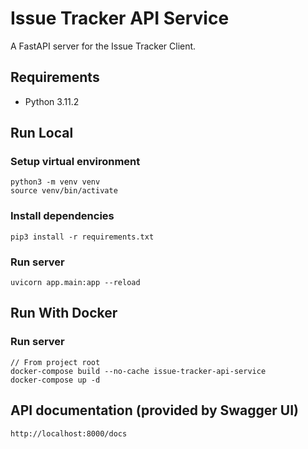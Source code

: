# Issue Tracker API Service

A FastAPI server for the Issue Tracker Client.

## Requirements

- Python 3.11.2

## Run Local

### Setup virtual environment

```
python3 -m venv venv
source venv/bin/activate
```

### Install dependencies

```
pip3 install -r requirements.txt
```

### Run server

```
uvicorn app.main:app --reload
```

## Run With Docker

### Run server

```
// From project root
docker-compose build --no-cache issue-tracker-api-service
docker-compose up -d
```

## API documentation (provided by Swagger UI)

```
http://localhost:8000/docs
```